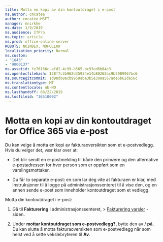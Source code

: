 ```yaml
---
title: Motta en kopi av din kontoutdraget i e-post
ms.author: cmcatee
author: cmcatee-MSFT
manager: mnirkhe
ms.date: 1/9/2019
ms.audience: ITPro
ms.topic: article
ms.prod: office-online-server
ROBOTS: NOINDEX, NOFOLLOW
localization_priority: Normal
ms.custom:
- "1643"
- "9000137"
ms.assetid: fe76166c-afd2-4c99-b565-bc93ed6b84e3
ms.openlocfilehash: 128f7c3b962d35934e14b80262ac9b2989967bc6
ms.sourcegitcommit: 1d98db8acb9959aba3b5e308a567ade6b62da56c
ms.translationtype: MT
ms.contentlocale: nb-NO
ms.lasthandoff: 08/22/2019
ms.locfileid: "36510092"
---
```

# <a name="receive-copy-of-your-office-365-billing-statement-in-email"></a>Motta en kopi av din kontoutdraget for Office 365 via e-post

Du kan velge å motta en kopi av fakturaoversikten som et e-postvedlegg. Hvis du velger det, vær klar over at:
  
- Det blir sendt en e-postmelding til både den primære og den alternative e-postadressen for hver person som er oppført som en varslingsmottaker.

- Du får to separate e-post: en som lar deg vite at fakturaen er klar, med instruksjoner til å logge på administrasjonssenteret til å vise den, og en annen sende e-post som inneholder kontoutdraget som et vedlegg.

Motta din kontoutdraget i e-post:
  
1. Gå til **Fakturering** i administrasjonssenteret, \> [Fakturering varsler](https://go.microsoft.com/fwlink/p/?linkid=853212) -siden.

2. Under **mottar kontoutdraget som e-postvedlegg?**, bytte den av / **på**. Du kan slutte å motta fakturaoversikten som e-postvedlegg når som helst ved å sette vekslebryteren til **Av**.